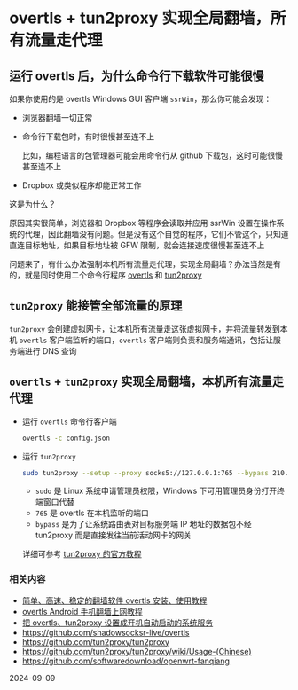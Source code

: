 # overtls + tun2proxy 实现全局翻墙，所有流量走代理

## 运行 overtls 后，为什么命令行下载软件可能很慢

如果你使用的是 overtls Windows GUI 客户端 `ssrWin`，那么你可能会发现：

- 浏览器翻墙一切正常
- 命令行下载包时，有时很慢甚至连不上

   比如，编程语言的包管理器可能会用命令行从 github 下载包，这时可能很慢甚至连不上

- Dropbox 或类似程序却能正常工作

这是为什么？

原因其实很简单，浏览器和 Dropbox 等程序会读取并应用 ssrWin 设置在操作系统的代理，因此翻墙没有问题。但是没有这个自觉的程序，它们不管这个，只知道直连目标地址，如果目标地址被 GFW 限制，就会连接速度很慢甚至连不上

问题来了，有什么办法强制本机所有流量走代理，实现全局翻墙？办法当然是有的，就是同时使用二个命令行程序 [overtls](https://github.com/shadowsocksr-live/overtls) 和  [tun2proxy](https://github.com/tun2proxy/tun2proxy)


## `tun2proxy` 能接管全部流量的原理

`tun2proxy` 会创建虚拟网卡，让本机所有流量走这张虚拟网卡，并将流量转发到本机 `overtls` 客户端监听的端口，`overtls` 客户端则负责和服务端通讯，包括让服务端进行 DNS 查询

## `overtls` + `tun2proxy` 实现全局翻墙，本机所有流量走代理

- 运行 `overtls` 命令行客户端

   ```bash
   overtls -c config.json
   ```

- 运行 `tun2proxy`

   ```bash
   sudo tun2proxy --setup --proxy socks5://127.0.0.1:765 --bypass 210.98.76.54 --bypass 98.76.54.32
   ```

   - `sudo` 是 Linux 系统申请管理员权限，Windows 下可用管理员身份打开终端窗口代替
   - `765` 是 overtls 在本机监听的端口
   - `bypass` 是为了让系统路由表对目标服务端 IP 地址的数据包不经 tun2proxy 而是直接发往当前活动网卡的网关

   详细可参考 [tun2proxy 的官方教程](https://github.com/tun2proxy/tun2proxy/wiki/Usage-(Chinese))


### 相关内容

- [简单、高速、稳定的翻墙软件 overtls 安装、使用教程](05.4.md)
- [overtls Android 手机翻墙上网教程](05.43.md)
- [把 overtls、tun2proxy 设置成开机自动启动的系统服务](05.44.md)
- <https://github.com/shadowsocksr-live/overtls>
- <https://github.com/tun2proxy/tun2proxy>
- <https://github.com/tun2proxy/tun2proxy/wiki/Usage-(Chinese)>
- <https://github.com/softwaredownload/openwrt-fanqiang>

2024-09-09